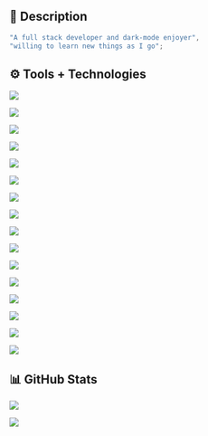 ## 📝 Description
```js
"A full stack developer and dark-mode enjoyer",
"willing to learn new things as I go";
```

## ⚙️ Tools + Technologies
<!-- Tools: Operating Systems -->
[![](https://img.shields.io/badge/OS%201-Windows-blue?style=for-the-badge&color=1F6FEB&logoColor=1F6FEB&labelColor=0D1117&logo=windows)](https://www.microsoft.com/en-us/windows)

[![](https://img.shields.io/badge/OS%202-Linux-blue?style=for-the-badge&color=1F6FEB&logoColor=1F6FEB&labelColor=0D1117&logo=linux)](https://wikipedia.org/wiki/Linux)

<!-- Tools: Text Editors -->
[![](https://img.shields.io/badge/Editor%201-VSCode-blue?style=for-the-badge&color=1F6FEB&logoColor=1F6FEB&labelColor=0D1117&logo=visualstudiocode)](https://code.visualstudio.com/)

[![](https://img.shields.io/badge/Editor%202-Notepad%2b%2b-blue?style=for-the-badge&color=1F6FEB&logoColor=1F6FEB&labelColor=0D1117&logo=notepadplusplus)](https://notepad-plus-plus.org/)

<!-- Tools/Technologies: Git -->
[![](https://img.shields.io/badge/Git%201-GitHub-blue?style=for-the-badge&color=1F6FEB&logoColor=1F6FEB&labelColor=0D1117&logo=github)](https://github.com/)

[![](https://img.shields.io/badge/Git%202-GitLab-blue?style=for-the-badge&color=1F6FEB&logoColor=1F6FEB&labelColor=0D1117&logo=gitlab)](https://gitlab.com/)

<!-- Technologies: Cloud Platforms -->
[![](https://img.shields.io/badge/Cloud%201-Google%20Cloud%20Platform-blue?style=for-the-badge&color=1F6FEB&logoColor=1F6FEB&labelColor=0D1117&logo=googlecloud)](https://cloud.google.com/)

[![](https://img.shields.io/badge/Cloud%202-Amazon%20Web%20Services-blue?style=for-the-badge&color=1F6FEB&logoColor=1F6FEB&labelColor=0D1117&logo=amazonaws)](https://aws.amazon.com/)

[![](https://img.shields.io/badge/Cloud%203-Digital%20Ocean-blue?style=for-the-badge&color=1F6FEB&logoColor=1F6FEB&labelColor=0D1117&logo=digitalocean)](https://www.digitalocean.com/)

[![](https://img.shields.io/badge/Cloud%204-Linode-blue?style=for-the-badge&color=1F6FEB&logoColor=1F6FEB&labelColor=0D1117&logo=linode)](https://www.linode.com/)

<!-- Technologies: Languages -->
[![](https://img.shields.io/badge/Language%202-TypeScript-blue?style=for-the-badge&color=1F6FEB&logoColor=1F6FEB&labelColor=0D1117&logo=typescript)](https://www.typescriptlang.org/)

[![](https://img.shields.io/badge/Language%201-JavaScript-blue?style=for-the-badge&color=1F6FEB&logoColor=1F6FEB&labelColor=0D1117&logo=javascript)](https://wikipedia.org/wiki/JavaScript)

[![](https://img.shields.io/badge/Language%203-Python-blue?style=for-the-badge&color=1F6FEB&logoColor=1F6FEB&labelColor=0D1117&logo=python)](https://www.python.org/)

[![](https://img.shields.io/badge/Language%204-PHP-blue?style=for-the-badge&color=1F6FEB&logoColor=1F6FEB&labelColor=0D1117&logo=php)](https://www.php.net/)

<!-- Technologies: Shell -->
[![](https://img.shields.io/badge/Shell%201-Bash-blue?style=for-the-badge&color=1F6FEB&logoColor=1F6FEB&labelColor=0D1117&logo=gnubash)]()

<!-- Tools: Runtime Environments -->
[![](https://img.shields.io/badge/Environment-NodeJS-blue?style=for-the-badge&color=1F6FEB&logoColor=1F6FEB&labelColor=0D1117&logo=nodedotjs)](https://nodejs.org/)

## 📊 GitHub Stats
[![](https://github-readme-stats.vercel.app/api?username=mist8kengas&count_private=true&theme=github_dark&show_icons=true)](https://github.com/mist8kengas)

[![](https://github-readme-stats.vercel.app/api/top-langs/?username=mist8kengas&count_private=true&theme=github_dark&layout=compact)](https://github.com/mist8kengas)
